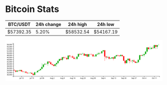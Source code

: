 # Bitcoin Stats

BTC/USDT|24h change|24h high|24h low|
|---|---|---|---|
|$57392.35|5.20%|$58532.54|$54167.19|

<img src="./chart.svg">
